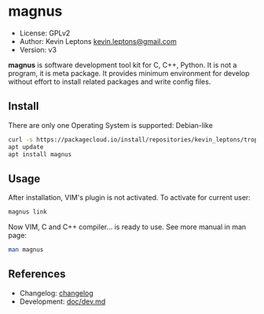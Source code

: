 # magnus

* License: GPLv2
* Author: Kevin Leptons <kevin.leptons@gmail.com>
* Version: v3

**magnus** is software development tool kit for C, C++, Python. It is not a
program, it is meta package. It provides minimum environment for develop
without effort to install related packages and write config files.

## Install

There are only one Operating System is supported: Debian-like

```bash
curl -s https://packagecloud.io/install/repositories/kevin_leptons/trop/script.deb.sh | sudo bash
apt update
apt install magnus
```

## Usage

After installation, VIM's plugin is not activated. To activate for current
user:

```bash
magnus link
```

Now VIM, C and C++ compiler... is ready to use. See more manual in man page:

```bash
man magnus
```

## References

* Changelog: [changelog](changelog.md)
* Development: [doc/dev.md](doc/dev.md)
